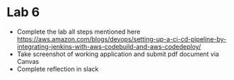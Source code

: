 # Lab 6
- Complete the lab all steps mentioned here https://aws.amazon.com/blogs/devops/setting-up-a-ci-cd-pipeline-by-integrating-jenkins-with-aws-codebuild-and-aws-codedeploy/
- Take screenshot of working application and submit pdf document via Canvas
- Complete reflection in slack
